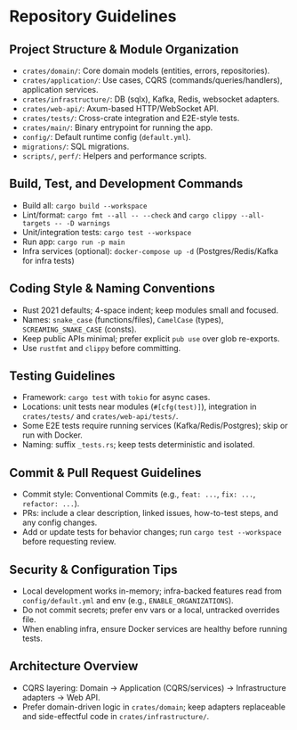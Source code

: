 # Repository Guidelines

## Project Structure & Module Organization

- `crates/domain/`: Core domain models (entities, errors, repositories).
- `crates/application/`: Use cases, CQRS (commands/queries/handlers), application services.
- `crates/infrastructure/`: DB (sqlx), Kafka, Redis, websocket adapters.
- `crates/web-api/`: Axum-based HTTP/WebSocket API.
- `crates/tests/`: Cross-crate integration and E2E-style tests.
- `crates/main/`: Binary entrypoint for running the app.
- `config/`: Default runtime config (`default.yml`).
- `migrations/`: SQL migrations.
- `scripts/`, `perf/`: Helpers and performance scripts.

## Build, Test, and Development Commands

- Build all: `cargo build --workspace`
- Lint/format: `cargo fmt --all -- --check` and `cargo clippy --all-targets -- -D warnings`
- Unit/integration tests: `cargo test --workspace`
- Run app: `cargo run -p main`
- Infra services (optional): `docker-compose up -d` (Postgres/Redis/Kafka for infra tests)

## Coding Style & Naming Conventions

- Rust 2021 defaults; 4-space indent; keep modules small and focused.
- Names: `snake_case` (functions/files), `CamelCase` (types), `SCREAMING_SNAKE_CASE` (consts).
- Keep public APIs minimal; prefer explicit `pub use` over glob re-exports.
- Use `rustfmt` and `clippy` before committing.

## Testing Guidelines

- Framework: `cargo test` with `tokio` for async cases.
- Locations: unit tests near modules (`#[cfg(test)]`), integration in `crates/tests/` and `crates/web-api/tests/`.
- Some E2E tests require running services (Kafka/Redis/Postgres); skip or run with Docker.
- Naming: suffix `_tests.rs`; keep tests deterministic and isolated.

## Commit & Pull Request Guidelines

- Commit style: Conventional Commits (e.g., `feat: ...`, `fix: ...`, `refactor: ...`).
- PRs: include a clear description, linked issues, how-to-test steps, and any config changes.
- Add or update tests for behavior changes; run `cargo test --workspace` before requesting review.

## Security & Configuration Tips

- Local development works in-memory; infra-backed features read from `config/default.yml` and env (e.g., `ENABLE_ORGANIZATIONS`).
- Do not commit secrets; prefer env vars or a local, untracked overrides file.
- When enabling infra, ensure Docker services are healthy before running tests.

## Architecture Overview

- CQRS layering: Domain → Application (CQRS/services) → Infrastructure adapters → Web API.
- Prefer domain-driven logic in `crates/domain`; keep adapters replaceable and side-effectful code in `crates/infrastructure/`.
